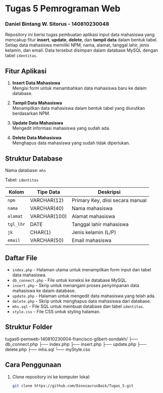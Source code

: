 ﻿# Tugas 5 Pemrograman Web

### Daniel Bintang W. Sitorus - 140810230048
Repository ini berisi tugas pembuatan aplikasi input data mahasiswa yang mencakup fitur **insert**, **update**, **delete**, dan **tampil data** dalam bentuk tabel. Setiap data mahasiswa memiliki NPM, nama, alamat, tanggal lahir, jenis kelamin, dan email. Data tersebut disimpan dalam database MySQL dengan tabel `identitas`.

## Fitur Aplikasi

1. **Insert Data Mahasiswa**  
   Mengisi form untuk menambahkan data mahasiswa baru ke dalam database.

2. **Tampil Data Mahasiswa**  
   Menampilkan data mahasiswa dalam bentuk tabel yang diurutkan berdasarkan NPM.

3. **Update Data Mahasiswa**  
   Mengedit informasi mahasiswa yang sudah ada.

4. **Delete Data Mahasiswa**  
   Menghapus data mahasiswa yang sudah tidak diperlukan.

## Struktur Database

Nama database: `mhs`

Tabel: `identitas`

| Kolom         | Tipe Data      | Deskripsi                            |
|---------------|----------------|--------------------------------------|
| `npm`         | VARCHAR(12)     | Primary Key, diisi secara manual     |
| `nama`        | VARCHAR(40)     | Nama mahasiswa                      |
| `alamat`      | VARCHAR(100)    | Alamat mahasiswa                    |
| `tgl_lhr`     | DATE            | Tanggal lahir mahasiswa              |
| `jk`          | CHAR(1)         | Jenis kelamin (L/P)                  |
| `email`       | VARCHAR(50)     | Email mahasiswa                     |

## Daftar File

- `index.php` - Halaman utama untuk menampilkan form input dan tabel data mahasiswa.
- `db_connect.php` - File untuk koneksi ke database MySQL.
- `insert.php` - Skrip untuk menangani proses penyimpanan data mahasiswa ke dalam database.
- `update.php` - Halaman untuk mengedit data mahasiswa yang telah ada.
- `delete.php` - Skrip untuk menghapus data mahasiswa dari database.
- `mhs.sql` - File SQL untuk membuat database dan tabel `identitas`.
- `style.css` - File CSS untuk styling halaman.

## Struktur Folder

tugas6-pemweb-140810230004-francisco-gilbert-sondakh/ ├── db_connect.php ├── index.php ├── insert.php ├── update.php ├── delete.php ├── mhs.sql └── myStyle.css


## Cara Penggunaan

1. Clone repository ini ke komputer lokal:
   ```bash
   git clone https://github.com/DinosaurusBaik/Tugas_5.git
